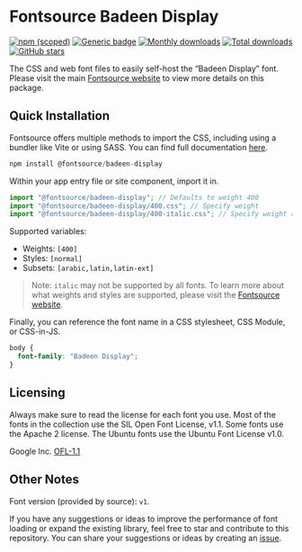 # Fontsource Badeen Display

[![npm (scoped)](https://img.shields.io/npm/v/@fontsource/badeen-display?color=brightgreen)](https://www.npmjs.com/package/@fontsource/badeen-display) [![Generic badge](https://img.shields.io/badge/fontsource-passing-brightgreen)](https://github.com/fontsource/fontsource) [![Monthly downloads](https://badgen.net/npm/dm/@fontsource/badeen-display)](https://github.com/fontsource/fontsource) [![Total downloads](https://badgen.net/npm/dt/@fontsource/badeen-display)](https://github.com/fontsource/fontsource) [![GitHub stars](https://img.shields.io/github/stars/fontsource/fontsource.svg?style=social&label=Star)](https://github.com/fontsource/fontsource/stargazers)

The CSS and web font files to easily self-host the “Badeen Display” font. Please visit the main [Fontsource website](https://fontsource.org/fonts/badeen-display) to view more details on this package.

## Quick Installation

Fontsource offers multiple methods to import the CSS, including using a bundler like Vite or using SASS. You can find full documentation [here](https://fontsource.org/docs/getting-started/introduction).

```javascript
npm install @fontsource/badeen-display
```

Within your app entry file or site component, import it in.

```javascript
import "@fontsource/badeen-display"; // Defaults to weight 400
import "@fontsource/badeen-display/400.css"; // Specify weight
import "@fontsource/badeen-display/400-italic.css"; // Specify weight and style
```

Supported variables:
- Weights: `[400]`
- Styles: `[normal]`
- Subsets: `[arabic,latin,latin-ext]`

> Note: `italic` may not be supported by all fonts. To learn more about what weights and styles are supported, please visit the [Fontsource website](https://fontsource.org/fonts/badeen-display).

Finally, you can reference the font name in a CSS stylesheet, CSS Module, or CSS-in-JS.

```css
body {
  font-family: "Badeen Display";
}
```

## Licensing
Always make sure to read the license for each font you use. Most of the fonts in the collection use the SIL Open Font License, v1.1. Some fonts use the Apache 2 license. The Ubuntu fonts use the Ubuntu Font License v1.0.

Google Inc.
[OFL-1.1](http://scripts.sil.org/OFL)

## Other Notes
Font version (provided by source): `v1`.

If you have any suggestions or ideas to improve the performance of font loading or expand the existing library, feel free to star and contribute to this repository. You can share your suggestions or ideas by creating an [issue](https://github.com/fontsource/fontsource/issues).